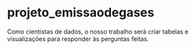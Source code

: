 # projeto_emissaodegases
Como cientistas de dados, o nosso trabalho será criar tabelas e visualizações para responder às perguntas feitas.
